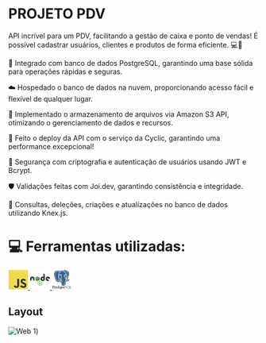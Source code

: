 <h1>PROJETO PDV</h1>

API incrível para um PDV, facilitando a gestão de caixa e ponto de vendas! É possível cadastrar usuários, clientes e produtos de forma eficiente. 💻🛒

🔗 Integrado com banco de dados PostgreSQL, garantindo uma base sólida para operações rápidas e seguras.

☁️ Hospedado o banco de dados na nuvem, proporcionando acesso fácil e flexível de qualquer lugar.

📂 Implementado o armazenamento de arquivos via Amazon S3 API, otimizando o gerenciamento de dados e recursos.

🚀 Feito o deploy da API com o serviço da Cyclic, garantindo uma performance excepcional!

🔐 Segurança com criptografia e autenticação de usuários usando JWT e Bcrypt.

🛡️ Validações feitas com Joi.dev, garantindo consistência e integridade.

🔄 Consultas, deleções, criações e atualizações no banco de dados utilizando Knex.js.

# 💻 Ferramentas utilizadas:
<a href="https://developer.mozilla.org/en-US/docs/Web/JavaScript" target="_blank" rel="noreferrer"> <img src="https://raw.githubusercontent.com/devicons/devicon/master/icons/javascript/javascript-original.svg" alt="javascript" width="40" height="40"/> </a> <a href="https://nodejs.org" target="_blank" rel="noreferrer"> <img src="https://raw.githubusercontent.com/devicons/devicon/master/icons/nodejs/nodejs-original-wordmark.svg" alt="nodejs" width="40" height="40"/> </a>
<a href="https://www.postgresql.org" target="_blank" rel="noreferrer"> <img src="https://raw.githubusercontent.com/devicons/devicon/master/icons/postgresql/postgresql-original-wordmark.svg" alt="postgresql" width="40" height="40"/> </a>

## Layout
![Web 1](https://github.com/medeiros95/ProjetoChat/blob/master/projetoPdv.png))
